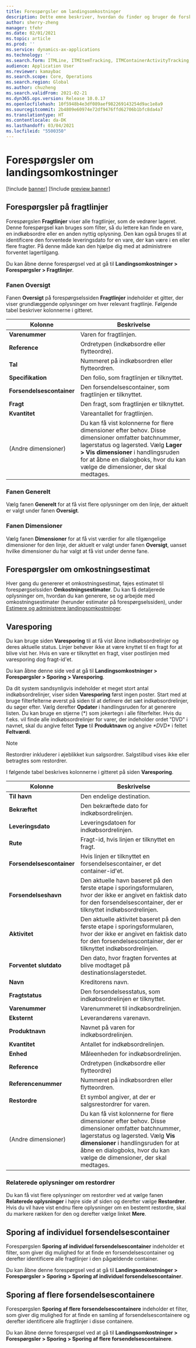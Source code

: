 ```yaml
---
title: Forespørgsler om landingsomkostninger
description: Dette emne beskriver, hvordan du finder og bruger de forskellige typer forespørgsler, der er tilgængelige i modulet Landingsomkostninger.
author: sherry-zheng
manager: tfehr
ms.date: 02/01/2021
ms.topic: article
ms.prod: ''
ms.service: dynamics-ax-applications
ms.technology: ''
ms.search.form: ITMLine, ITMItemTracking, ITMContainerActivityTracking, ITMContainerTracking
audience: Application User
ms.reviewer: kamaybac
ms.search.scope: Core, Operations
ms.search.region: Global
ms.author: chuzheng
ms.search.validFrom: 2021-02-21
ms.dyn365.ops.version: Release 10.0.17
ms.openlocfilehash: 10f5948b4e3df089aef982269143254d9ac1e8a9
ms.sourcegitcommit: 2b4809e60974e72df9476ffd62706b1bfc8da4a7
ms.translationtype: HT
ms.contentlocale: da-DK
ms.lasthandoff: 03/04/2021
ms.locfileid: "5500350"
---
```

# <a name="landed-cost-inquiries"></a>Forespørgsler om landingsomkostninger

[!include [banner](../../includes/banner.md)]
[!include [preview banner](../includes/preview-banner.md)]

## <a name="voyage-line-inquiries"></a>Forespørgsler på fragtlinjer

Forespørgslen **Fragtlinjer** viser alle fragtlinjer, som de vedrører lageret. Denne forespørgsel kan bruges som filter, så du lettere kan finde en vare, en indkøbsordre eller en anden nyttig oplysning. Den kan også bruges til at identificere den forventede leveringsdato for en vare, der kan være i en eller flere fragter. På denne måde kan den hjælpe dig med at administrere forventet lagertilgang.

Du kan åbne denne forespørgsel ved at gå til **Landingsomkostninger \> Forespørgsler \> Fragtlinjer**.

### <a name="overview-tab"></a>Fanen Oversigt

Fanen **Oversigt** på forespørgselssiden **Fragtlinjer** indeholder et gitter, der viser grundlæggende oplysninger om hver relevant fragtlinje. Følgende tabel beskriver kolonnerne i gitteret.

| Kolonne | Beskrivelse |
|---|---|
| **Varenummer** | Varen for fragtlinjen. |
| **Reference** | Ordretypen (indkøbsordre eller flytteordre). |
| **Tal** | Nummeret på indkøbsordren eller flytteordren. |
| **Specifikation** | Den folio, som fragtlinjen er tilknyttet. |
| **Forsendelsescontainer** | Den forsendelsescontainer, som fragtlinjen er tilknyttet. |
| **Fragt** | Den fragt, som fragtlinjen er tilknyttet. |
| **Kvantitet** | Vareantallet for fragtlinjen. |
| (Andre dimensioner) | Du kan få vist kolonnerne for flere dimensioner efter behov. Disse dimensioner omfatter batchnummer, lagerstatus og lagersted. Vælg **Lager \> Vis dimensioner** i handlingsruden for at åbne en dialogboks, hvor du kan vælge de dimensioner, der skal medtages. |

### <a name="general-tab"></a>Fanen Generelt

Vælg fanen **Generelt** for at få vist flere oplysninger om den linje, der aktuelt er valgt under fanen **Oversigt**.

### <a name="dimensions-tab"></a>Fanen Dimensioner

Vælg fanen **Dimensioner** for at få vist værdier for alle tilgængelige dimensioner for den linje, der aktuelt er valgt under fanen **Oversigt**, uanset hvilke dimensioner du har valgt at få vist under denne fane.

## <a name="cost-estimate-inquiries"></a>Forespørgsler om omkostningsestimat

Hver gang du genererer et omkostningsestimat, føjes estimatet til forespørgselssiden **Omkostningsestimater**. Du kan få detaljerede oplysninger om, hvordan du kan generere, se og arbejde med omkostningsestimater (herunder estimater på forespørgselssiden), under [Estimere og administrere landingsomkostninger](estimate-manage-landed-costs.md).

## <a name="item-tracking"></a>Varesporing

Du kan bruge siden **Varesporing** til at få vist åbne indkøbsordrelinjer og deres aktuelle status. Linjer behøver ikke at være knyttet til en fragt for at blive vist her. Hvis en vare er tilknyttet en fragt, viser postlinjen med varesporing dog fragt-id'et.

Du kan åbne denne side ved at gå til **Landingsomkostninger \> Forespørgsler \> Sporing \> Varesporing**.

Da dit system sandsynligvis indeholder et meget stort antal indkøbsordrelinjer, viser siden **Varesporing** først ingen poster. Start med at bruge filterfelterne øverst på siden til at definere det sæt indkøbsordrelinjer, du søger efter. Vælg derefter **Opdater** i handlingsruden for at generere listen. Du kan bruge en stjerne (\*) som jokertegn i alle filterfelter. Hvis du f.eks. vil finde alle indkøbsordrelinjer for varer, der indeholder ordet "DVD" i navnet, skal du angive feltet **Type** til **Produktnavn** og angive *\*DVD\** i feltet **Feltværdi**.

> [!NOTE]
> Restordrer inkluderer i øjeblikket kun salgsordrer. Salgstilbud vises ikke eller betragtes som restordrer.

I følgende tabel beskrives kolonnerne i gitteret på siden **Varesporing**.

| Kolonne | Beskrivelse |
|---|---|
| **Til havn** | Den endelige destination. |
| **Bekræftet** | Den bekræftede dato for indkøbsordrelinjen. |
| **Leveringsdato** | Leveringsdatoen for indkøbsordrelinjen. |
| **Rute** | Fragt-id, hvis linjen er tilknyttet en fragt. |
| **Forsendelsescontainer** | Hvis linjen er tilknyttet en forsendelsescontainer, er det container-id'et. |
| **Forsendelseshavn** | Den aktuelle havn baseret på den første etape i sporingsformularen, hvor der ikke er angivet en faktisk dato for den forsendelsescontainer, der er tilknyttet indkøbsordrelinjen. |
| **Aktivitet** | Den aktuelle aktivitet baseret på den første etape i sporingsformularen, hvor der ikke er angivet en faktisk dato for den forsendelsescontainer, der er tilknyttet indkøbsordrelinjen. |
| **Forventet slutdato** | Den dato, hvor fragten forventes at blive modtaget på destinationslagerstedet. |
| **Navn** | Kreditorens navn. |
| **Fragtstatus** | Den forsendelsesstatus, som indkøbsordrelinjen er tilknyttet. |
| **Varenummer** | Varenummeret til indkøbsordrelinjen. |
| **Eksternt** | Leverandørens varenavn. |
| **Produktnavn** | Navnet på varen for indkøbsordrelinjen. |
| **Kvantitet** | Antallet for indkøbsordrelinjen. |
| **Enhed** | Måleenheden for indkøbsordrelinjen. |
| **Reference** | Ordretypen (indkøbsordre eller flytteordre) |
| **Referencenummer** | Nummeret på indkøbsordren eller flytteordren. |
| **Restordre** | Et symbol angiver, at der er salgsrestordrer for varen. |
| (Andre dimensioner) | Du kan få vist kolonnerne for flere dimensioner efter behov. Disse dimensioner omfatter batchnummer, lagerstatus og lagersted. Vælg **Vis dimensioner** i handlingsruden for at åbne en dialogboks, hvor du kan vælge de dimensioner, der skal medtages. |

### <a name="related-information-about-backorders"></a>Relaterede oplysninger om restordrer

Du kan få vist flere oplysninger om restordrer ved at vælge fanen **Relaterede oplysninger** i højre side af siden og derefter vælge **Restordrer**. Hvis du vil have vist endnu flere oplysninger om en bestemt restordre, skal du markere rækken for den og derefter vælge linket **Mere**.

## <a name="individual-shipping-container-tracking"></a>Sporing af individuel forsendelsescontainer

Forespørgslen **Sporing af individuel forsendelsescontainer** indeholder et filter, som giver dig mulighed for at finde en forsendelsescontainer og derefter identificere alle fragtlinjer i den pågældende container.

Du kan åbne denne forespørgsel ved at gå til **Landingsomkostninger \> Forespørgsler \> Sporing \> Sporing af individuel forsendelsescontainer**.

## <a name="multiple-shipping-container-tracking"></a>Sporing af flere forsendelsescontainere

Forespørgslen **Sporing af flere forsendelsescontainere** indeholder et filter, som giver dig mulighed for at finde en samling af forsendelsescontainere og derefter identificere alle fragtlinjer i disse containere.

Du kan åbne denne forespørgsel ved at gå til **Landingsomkostninger \> Forespørgsler \> Sporing \> Sporing af flere forsendelsescontainere**.
